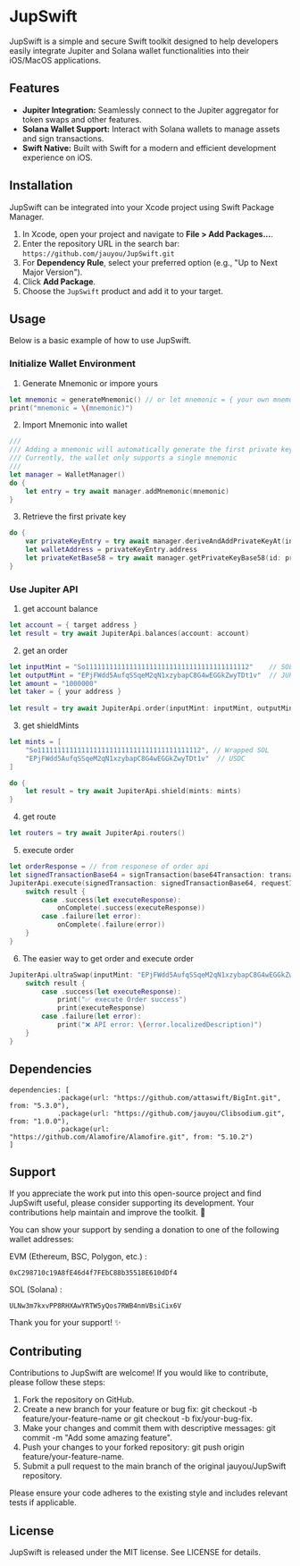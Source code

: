 # JupSwift

JupSwift is a simple and secure Swift toolkit designed to help developers easily integrate Jupiter and Solana wallet functionalities into their iOS/MacOS applications.

## Features

* **Jupiter Integration:** Seamlessly connect to the Jupiter aggregator for token swaps and other features.
* **Solana Wallet Support:** Interact with Solana wallets to manage assets and sign transactions.
* **Swift Native:** Built with Swift for a modern and efficient development experience on iOS.

## Installation

JupSwift can be integrated into your Xcode project using Swift Package Manager.

1.  In Xcode, open your project and navigate to **File > Add Packages...**.
2.  Enter the repository URL in the search bar: `https://github.com/jauyou/JupSwift.git`
3.  For **Dependency Rule**, select your preferred option (e.g., "Up to Next Major Version").
4.  Click **Add Package**.
5.  Choose the `JupSwift` product and add it to your target.

## Usage

Below is a basic example of how to use JupSwift.

### Initialize Wallet Environment
1.  Generate Mnemonic or impore yours
```swift
let mnemonic = generateMnemonic() // or let mnemonic = { your own mnemonic }
print("mnemonic = \(mnemonic)")
```

2.  Import Mnemonic into wallet
```swift
///
/// Adding a mnemonic will automatically generate the first private key
/// Currently, the wallet only supports a single mnemonic
///
let manager = WalletManager()
do {
    let entry = try await manager.addMnemonic(mnemonic)
}   
```

3.  Retrieve the first private key
```swift
do {
    var privateKeyEntry = try await manager.deriveAndAddPrivateKeyAt(index: 0)
    let walletAddress = privateKeyEntry.address
    let privateKetBase58 = try await manager.getPrivateKeyBase58(id: privateKeyEntry.id)
}
```

### Use Jupiter API
1.  get account balance
```swift
let account = { target address }
let result = try await JupiterApi.balances(account: account)
```

2.  get an order
```swift
let inputMint = "So11111111111111111111111111111111111111112"    // SOL
let outputMint = "EPjFWdd5AufqSSqeM2qN1xzybapC8G4wEGGkZwyTDt1v"  // JUP
let amount = "1000000"                                           
let taker = { your address }
        
let result = try await JupiterApi.order(inputMint: inputMint, outputMint: outputMint, amount: amount, taker: taker)
```

3.  get shieldMints
```swift
let mints = [
    "So11111111111111111111111111111111111111112", // Wrapped SOL
    "EPjFWdd5AufqSSqeM2qN1xzybapC8G4wEGGkZwyTDt1v"  // USDC
]

do {
    let result = try await JupiterApi.shield(mints: mints)
}
```

4.  get route
```swift
let routers = try await JupiterApi.routers()
```

5.  execute order
```swift
let orderResponse = // from responese of order api
let signedTransactionBase64 = signTransaction(base64Transaction: transaction, privateKey: privateKey)
JupiterApi.execute(signedTransaction: signedTransactionBase64, requestId: orderResponse.requestId) { result in
    switch result {
        case .success(let executeResponse):
            onComplete(.success(executeResponse))
        case .failure(let error):
            onComplete(.failure(error))
    }
}
```

6.  The easier way to get order and execute order 
```swift
JupiterApi.ultraSwap(inputMint: "EPjFWdd5AufqSSqeM2qN1xzybapC8G4wEGGkZwyTDt1v", outputMint: "JUPyiwrYJFskUPiHa7hkeR8VUtAeFoSYbKedZNsDvCN", amoumt: "22763399", taker: "YOUR_SOLANA_ADDRESS_HERE", privateKey: "YOUR_PRIVATE_KEY_HERE") { result in
    switch result {
        case .success(let executeResponse):
            print("✅ execute Order success")
            print(executeResponse)
        case .failure(let error):
            print("❌ API error: \(error.localizedDescription)")
    }
}
```

## Dependencies
```
dependencies: [
            .package(url: "https://github.com/attaswift/BigInt.git", from: "5.3.0"),
            .package(url: "https://github.com/jauyou/Clibsodium.git", from: "1.0.0"),
            .package(url: "https://github.com/Alamofire/Alamofire.git", from: "5.10.2")
]
```

## Support
If you appreciate the work put into this open-source project and find JupSwift useful, please consider supporting its development. Your contributions help maintain and improve the toolkit. 🚀

You can show your support by sending a donation to one of the following wallet addresses:

EVM (Ethereum, BSC, Polygon, etc.) : 
```
0xC298710c19A8fE46d4f7FEbC88b35518E610dDf4
```

SOL (Solana) : 
```
ULNw3m7kxvPP8RHXAwYRTW5yQos7RWB4nmVBsiCix6V
```

Thank you for your support! ✨

## Contributing
Contributions to JupSwift are welcome! If you would like to contribute, please follow these steps:

1.  Fork the repository on GitHub.
2.  Create a new branch for your feature or bug fix: git checkout -b feature/your-feature-name or git checkout -b fix/your-bug-fix.
3.  Make your changes and commit them with descriptive messages: git commit -m "Add some amazing feature".
4.  Push your changes to your forked repository: git push origin feature/your-feature-name.
5.  Submit a pull request to the main branch of the original jauyou/JupSwift repository.

Please ensure your code adheres to the existing style and includes relevant tests if applicable.

## License
JupSwift is released under the MIT license. See LICENSE for details.
